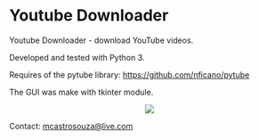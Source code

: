 # Youtube Downloader
Youtube Downloader - download YouTube videos.

Developed and tested with Python 3.

Requires of the pytube library: https://github.com/nficano/pytube

The GUI was make with tkinter module.

<p align="center"><img src="asdasd" /></p>

Contact: mcastrosouza@live.com
